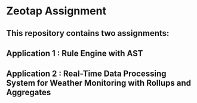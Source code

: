 # Zeotap Assignment
## This repository contains two assignments:
## Application 1 : Rule Engine with AST 
## Application 2 : Real-Time Data Processing System for Weather Monitoring with Rollups and Aggregates